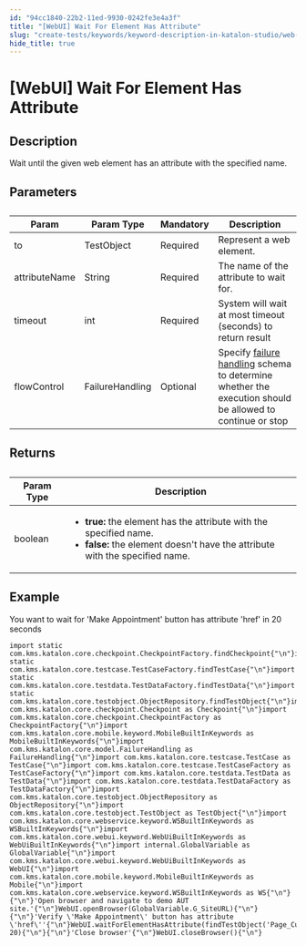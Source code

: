 ```yaml
---
id: "94cc1840-22b2-11ed-9930-0242fe3e4a3f"
title: "[WebUI] Wait For Element Has Attribute"
slug: "create-tests/keywords/keyword-description-in-katalon-studio/web-ui-keywords/webui-wait-for-element-has-attribute"
hide_title: true
---
```


# <a id="id_0" class="anchor_top_offset"/><a id="ariaid-title1" class="anchor_top_offset"/>[WebUI] Wait For Element Has Attribute


## <a id="id_0__id_1" class="anchor_top_offset"/>Description

              
<p xmlns="http://www.w3.org/1999/xhtml" className="p">Wait until the given web element has an attribute with the   specified name.</p> 
      

## <a id="id_0__id_2" class="anchor_top_offset"/>Parameters

              
<table xmlns="http://www.w3.org/1999/xhtml" className="table anchor_top_offset" id="id_0__097e4918-871b-4cf9-8915-5cfe6f9f9b6c"><caption /><thead className="thead"><tr className><th className="entry anchor_top_offset" id="id_0__097e4918-871b-4cf9-8915-5cfe6f9f9b6c__entry__1">Param</th><th className="entry anchor_top_offset" id="id_0__097e4918-871b-4cf9-8915-5cfe6f9f9b6c__entry__2">Param Type</th><th className="entry anchor_top_offset" id="id_0__097e4918-871b-4cf9-8915-5cfe6f9f9b6c__entry__3">Mandatory</th><th className="entry anchor_top_offset" id="id_0__097e4918-871b-4cf9-8915-5cfe6f9f9b6c__entry__4">Description</th></tr></thead><tbody className="tbody"><tr className><td className="entry" headers="id_0__097e4918-871b-4cf9-8915-5cfe6f9f9b6c__entry__1 id_0__097e4918-871b-4cf9-8915-5cfe6f9f9b6c__entry__2 id_0__097e4918-871b-4cf9-8915-5cfe6f9f9b6c__entry__3 id_0__097e4918-871b-4cf9-8915-5cfe6f9f9b6c__entry__4 ">to</td><td className="entry" headers="id_0__097e4918-871b-4cf9-8915-5cfe6f9f9b6c__entry__1 id_0__097e4918-871b-4cf9-8915-5cfe6f9f9b6c__entry__2 id_0__097e4918-871b-4cf9-8915-5cfe6f9f9b6c__entry__3 id_0__097e4918-871b-4cf9-8915-5cfe6f9f9b6c__entry__4 ">TestObject</td><td className="entry" headers="id_0__097e4918-871b-4cf9-8915-5cfe6f9f9b6c__entry__1 id_0__097e4918-871b-4cf9-8915-5cfe6f9f9b6c__entry__2 id_0__097e4918-871b-4cf9-8915-5cfe6f9f9b6c__entry__3 id_0__097e4918-871b-4cf9-8915-5cfe6f9f9b6c__entry__4 ">Required</td><td className="entry" headers="id_0__097e4918-871b-4cf9-8915-5cfe6f9f9b6c__entry__1 id_0__097e4918-871b-4cf9-8915-5cfe6f9f9b6c__entry__2 id_0__097e4918-871b-4cf9-8915-5cfe6f9f9b6c__entry__3 id_0__097e4918-871b-4cf9-8915-5cfe6f9f9b6c__entry__4 ">Represent a web element.</td></tr><tr className><td className="entry" headers="id_0__097e4918-871b-4cf9-8915-5cfe6f9f9b6c__entry__1 id_0__097e4918-871b-4cf9-8915-5cfe6f9f9b6c__entry__2 id_0__097e4918-871b-4cf9-8915-5cfe6f9f9b6c__entry__3 id_0__097e4918-871b-4cf9-8915-5cfe6f9f9b6c__entry__4 ">attributeName</td><td className="entry" headers="id_0__097e4918-871b-4cf9-8915-5cfe6f9f9b6c__entry__1 id_0__097e4918-871b-4cf9-8915-5cfe6f9f9b6c__entry__2 id_0__097e4918-871b-4cf9-8915-5cfe6f9f9b6c__entry__3 id_0__097e4918-871b-4cf9-8915-5cfe6f9f9b6c__entry__4 ">String</td><td className="entry" headers="id_0__097e4918-871b-4cf9-8915-5cfe6f9f9b6c__entry__1 id_0__097e4918-871b-4cf9-8915-5cfe6f9f9b6c__entry__2 id_0__097e4918-871b-4cf9-8915-5cfe6f9f9b6c__entry__3 id_0__097e4918-871b-4cf9-8915-5cfe6f9f9b6c__entry__4 ">Required</td><td className="entry" headers="id_0__097e4918-871b-4cf9-8915-5cfe6f9f9b6c__entry__1 id_0__097e4918-871b-4cf9-8915-5cfe6f9f9b6c__entry__2 id_0__097e4918-871b-4cf9-8915-5cfe6f9f9b6c__entry__3 id_0__097e4918-871b-4cf9-8915-5cfe6f9f9b6c__entry__4 ">The name of the attribute to wait for.</td></tr><tr className><td className="entry" headers="id_0__097e4918-871b-4cf9-8915-5cfe6f9f9b6c__entry__1 id_0__097e4918-871b-4cf9-8915-5cfe6f9f9b6c__entry__2 id_0__097e4918-871b-4cf9-8915-5cfe6f9f9b6c__entry__3 id_0__097e4918-871b-4cf9-8915-5cfe6f9f9b6c__entry__4 ">timeout</td><td className="entry" headers="id_0__097e4918-871b-4cf9-8915-5cfe6f9f9b6c__entry__1 id_0__097e4918-871b-4cf9-8915-5cfe6f9f9b6c__entry__2 id_0__097e4918-871b-4cf9-8915-5cfe6f9f9b6c__entry__3 id_0__097e4918-871b-4cf9-8915-5cfe6f9f9b6c__entry__4 ">int</td><td className="entry" headers="id_0__097e4918-871b-4cf9-8915-5cfe6f9f9b6c__entry__1 id_0__097e4918-871b-4cf9-8915-5cfe6f9f9b6c__entry__2 id_0__097e4918-871b-4cf9-8915-5cfe6f9f9b6c__entry__3 id_0__097e4918-871b-4cf9-8915-5cfe6f9f9b6c__entry__4 ">Required</td><td className="entry" headers="id_0__097e4918-871b-4cf9-8915-5cfe6f9f9b6c__entry__1 id_0__097e4918-871b-4cf9-8915-5cfe6f9f9b6c__entry__2 id_0__097e4918-871b-4cf9-8915-5cfe6f9f9b6c__entry__3 id_0__097e4918-871b-4cf9-8915-5cfe6f9f9b6c__entry__4 ">System will wait at most timeout (seconds) to return         result</td></tr><tr className><td className="entry" headers="id_0__097e4918-871b-4cf9-8915-5cfe6f9f9b6c__entry__1 id_0__097e4918-871b-4cf9-8915-5cfe6f9f9b6c__entry__2 id_0__097e4918-871b-4cf9-8915-5cfe6f9f9b6c__entry__3 id_0__097e4918-871b-4cf9-8915-5cfe6f9f9b6c__entry__4 ">flowControl</td><td className="entry" headers="id_0__097e4918-871b-4cf9-8915-5cfe6f9f9b6c__entry__1 id_0__097e4918-871b-4cf9-8915-5cfe6f9f9b6c__entry__2 id_0__097e4918-871b-4cf9-8915-5cfe6f9f9b6c__entry__3 id_0__097e4918-871b-4cf9-8915-5cfe6f9f9b6c__entry__4 ">FailureHandling</td><td className="entry" headers="id_0__097e4918-871b-4cf9-8915-5cfe6f9f9b6c__entry__1 id_0__097e4918-871b-4cf9-8915-5cfe6f9f9b6c__entry__2 id_0__097e4918-871b-4cf9-8915-5cfe6f9f9b6c__entry__3 id_0__097e4918-871b-4cf9-8915-5cfe6f9f9b6c__entry__4 ">Optional</td><td className="entry" headers="id_0__097e4918-871b-4cf9-8915-5cfe6f9f9b6c__entry__1 id_0__097e4918-871b-4cf9-8915-5cfe6f9f9b6c__entry__2 id_0__097e4918-871b-4cf9-8915-5cfe6f9f9b6c__entry__3 id_0__097e4918-871b-4cf9-8915-5cfe6f9f9b6c__entry__4 ">Specify <a className="xref" href="/docs/maintain/configure-failure-handling-settings-in-katalon-studio">failure handling</a> schema to         determine whether the execution should be allowed to continue or         stop</td></tr></tbody></table> 
      

## <a id="id_0__id_3" class="anchor_top_offset"/>Returns

              
<table xmlns="http://www.w3.org/1999/xhtml" className="table anchor_top_offset" id="id_0__1944ced7-c549-4745-8c94-950d9f27042f"><caption /><thead className="thead"><tr className><th className="entry anchor_top_offset" id="id_0__1944ced7-c549-4745-8c94-950d9f27042f__entry__1">Param Type</th><th className="entry anchor_top_offset" id="id_0__1944ced7-c549-4745-8c94-950d9f27042f__entry__2">Description</th></tr></thead><tbody className="tbody"><tr className><td className="entry" headers="id_0__1944ced7-c549-4745-8c94-950d9f27042f__entry__1 id_0__1944ced7-c549-4745-8c94-950d9f27042f__entry__2 ">boolean</td><td className="entry" headers="id_0__1944ced7-c549-4745-8c94-950d9f27042f__entry__1 id_0__1944ced7-c549-4745-8c94-950d9f27042f__entry__2 ">         <ul className="ul"><li className="li">             <strong className="ph b">true:</strong> the element has the attribute with the             specified name.</li><li className="li">             <strong className="ph b">false:</strong> the element doesn't have the attribute             with the specified name.</li></ul>       </td></tr></tbody></table> 
      

## <a id="id_0__id_4" class="anchor_top_offset"/>Example

              
<p xmlns="http://www.w3.org/1999/xhtml" className="p">You want to wait for 'Make Appointment' button has   attribute 'href' in 20 seconds</p> 
              
<pre xmlns="http://www.w3.org/1999/xhtml" className="pre codeblock"><code>import static com.kms.katalon.core.checkpoint.CheckpointFactory.findCheckpoint{"\n"}import static com.kms.katalon.core.testcase.TestCaseFactory.findTestCase{"\n"}import static com.kms.katalon.core.testdata.TestDataFactory.findTestData{"\n"}import static com.kms.katalon.core.testobject.ObjectRepository.findTestObject{"\n"}import com.kms.katalon.core.checkpoint.Checkpoint as Checkpoint{"\n"}import com.kms.katalon.core.checkpoint.CheckpointFactory as CheckpointFactory{"\n"}import com.kms.katalon.core.mobile.keyword.MobileBuiltInKeywords as MobileBuiltInKeywords{"\n"}import com.kms.katalon.core.model.FailureHandling as FailureHandling{"\n"}import com.kms.katalon.core.testcase.TestCase as TestCase{"\n"}import com.kms.katalon.core.testcase.TestCaseFactory as TestCaseFactory{"\n"}import com.kms.katalon.core.testdata.TestData as TestData{"\n"}import com.kms.katalon.core.testdata.TestDataFactory as TestDataFactory{"\n"}import com.kms.katalon.core.testobject.ObjectRepository as ObjectRepository{"\n"}import com.kms.katalon.core.testobject.TestObject as TestObject{"\n"}import com.kms.katalon.core.webservice.keyword.WSBuiltInKeywords as WSBuiltInKeywords{"\n"}import com.kms.katalon.core.webui.keyword.WebUiBuiltInKeywords as WebUiBuiltInKeywords{"\n"}import internal.GlobalVariable as GlobalVariable{"\n"}import com.kms.katalon.core.webui.keyword.WebUiBuiltInKeywords as WebUI{"\n"}import com.kms.katalon.core.mobile.keyword.MobileBuiltInKeywords as Mobile{"\n"}import com.kms.katalon.core.webservice.keyword.WSBuiltInKeywords as WS{"\n"}{"\n"}'Open browser and navigate to demo AUT site.'{"\n"}WebUI.openBrowser(GlobalVariable.G_SiteURL){"\n"}{"\n"}'Verify \'Make Appointment\' button has attribute \'href\''{"\n"}WebUI.waitForElementHasAttribute(findTestObject('Page_CuraHomepage/btn_MakeAppointment'),'href', 20){"\n"}{"\n"}'Close browser'{"\n"}WebUI.closeBrowser(){"\n"}</code></pre> 
            
